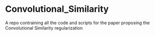 # Convolutional_Similarity
A repo contraining all the code and scripts for the paper proposing the Convolutional Similarity regularization
